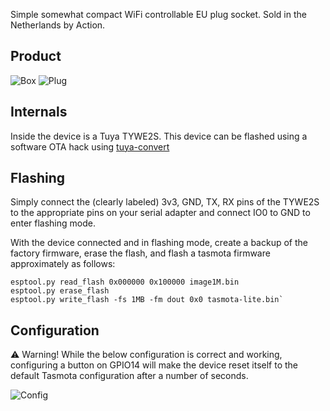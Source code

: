 Simple somewhat compact WiFi controllable EU plug socket. Sold in the Netherlands by Action.

## Product
![Box](https://www.action.com/globalassets/cmsarticleimages/79/98/2578685_8712879142782-111.png?preset=mediaSliderImageLarge)
![Plug](https://www.action.com/globalassets/cmsarticleimages/79/99/2578685_8712879142782-110_02.png?preset=mediaSliderImageLarge)

## Internals
Inside the device is a Tuya TYWE2S. This device can be flashed using a software OTA hack using [tuya-convert](https://github.com/ct-Open-Source/tuya-convert)

## Flashing

Simply connect the (clearly labeled) 3v3, GND, TX, RX pins of the TYWE2S to the appropriate pins on your serial adapter and connect IO0 to GND to enter flashing mode.

With the device connected and in flashing mode, create a backup of the factory firmware, erase the flash, and flash a tasmota firmware approximately as follows:

    esptool.py read_flash 0x000000 0x100000 image1M.bin
    esptool.py erase_flash
    esptool.py write_flash -fs 1MB -fm dout 0x0 tasmota-lite.bin`

## Configuration
⚠️ Warning! While the below configuration is correct and working, configuring a button on GPIO14 will make the device reset itself to the default Tasmota configuration after a number of seconds.

![Config](https://user-images.githubusercontent.com/6934851/64065636-298a8e00-cc10-11e9-9909-1077e665513d.png)
